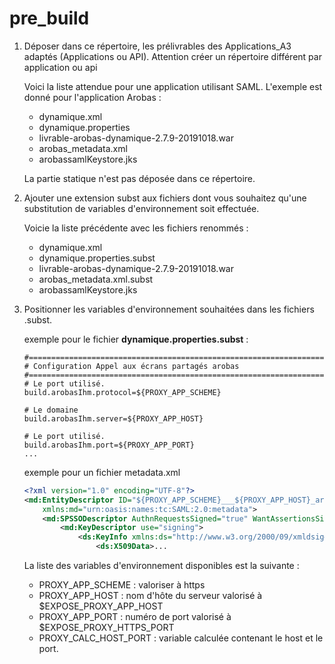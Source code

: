# pre_build

1. Déposer dans ce répertoire, les prélivrables des Applications_A3 adaptés (Applications ou API). Attention créer un répertoire différent par application ou api

    Voici la liste attendue pour une application utilisant SAML. L'exemple est donné pour l'application Arobas :  

   * dynamique.xml
   * dynamique.properties
   * livrable-arobas-dynamique-2.7.9-20191018.war
   * arobas_metadata.xml
   * arobassamlKeystore.jks

    La partie statique n'est pas déposée dans ce répertoire.

2. Ajouter une extension subst aux fichiers dont vous souhaitez qu'une substitution de variables d'environnement soit effectuée.

    Voicie la liste précédente avec les fichiers renommés :

   * dynamique.xml
   * dynamique.properties.subst
   * livrable-arobas-dynamique-2.7.9-20191018.war
   * arobas_metadata.xml.subst
   * arobassamlKeystore.jks

3. Positionner les variables d'environnement souhaitées dans les fichiers .subst.

    exemple pour le fichier **dynamique.properties.subst** :

    ``` properties
    #===============================================================================
    # Configuration Appel aux écrans partagés arobas
    #===============================================================================
    # Le port utilisé.
    build.arobasIhm.protocol=${PROXY_APP_SCHEME}

    # Le domaine
    build.arobasIhm.server=${PROXY_APP_HOST}

    # Le port utilisé.
    build.arobasIhm.port=${PROXY_APP_PORT}
    ...
    ```

    exemple pour un fichier metadata.xml

    ``` xml
    <?xml version="1.0" encoding="UTF-8"?>
    <md:EntityDescriptor ID="${PROXY_APP_SCHEME}___${PROXY_APP_HOST}_arobas" entityID="${PROXY_APP_SCHEME}://${PROXY_CALC_HOST_PORT}/arobas" 
        xmlns:md="urn:oasis:names:tc:SAML:2.0:metadata">
        <md:SPSSODescriptor AuthnRequestsSigned="true" WantAssertionsSigned="true" protocolSupportEnumeration="urn:oasis:names:tc:SAML:2.0:protocol">
            <md:KeyDescriptor use="signing">
                <ds:KeyInfo xmlns:ds="http://www.w3.org/2000/09/xmldsig#">
                    <ds:X509Data>...
    ```

    La liste des variables d'environnement disponibles est la suivante :

    * PROXY_APP_SCHEME : valoriser à https
    * PROXY_APP_HOST : nom d'hôte du serveur valorisé à $EXPOSE_PROXY_APP_HOST
    * PROXY_APP_PORT : numéro de port valorisé à $EXPOSE_PROXY_HTTPS_PORT
    * PROXY_CALC_HOST_PORT : variable calculée contenant le host et le port.
